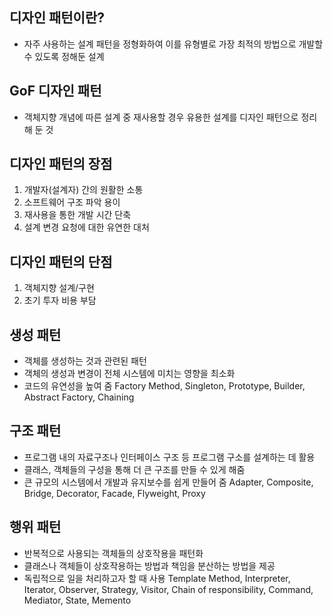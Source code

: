 ## 디자인 패턴이란?
* 자주 사용하는 설계 패턴을 정형화하여 이를 유형별로 가장 최적의 방법으로 개발할 수 있도록 정해둔 설계

## GoF 디자인 패턴
* 객체지향 개념에 따른 설계 중 재사용할 경우 유용한 설계를 디자인 패턴으로 정리해 둔 것

## 디자인 패턴의 장점
1. 개발자(설계자) 간의 원활한 소통
2. 소프트웨어 구조 파악 용이
3. 재사용을 통한 개발 시간 단축
4. 설계 변경 요청에 대한 유연한 대처

## 디자인 패턴의 단점
1. 객체지향 설계/구현
2. 초기 투자 비용 부담

## 생성 패턴
* 객체를 생성하는 것과 관련된 패턴
* 객체의 생성과 변경이 전체 시스템에 미치는 영향을 최소화
* 코드의 유연성을 높여 줌
Factory Method, Singleton, Prototype, Builder, Abstract Factory, Chaining

## 구조 패턴
* 프로그램 내의 자료구조나 인터페이스 구조 등 프로그램 구소를 설계하는 데 활용
* 클래스, 객체들의 구성을 통해 더 큰 구조를 만들 수 있게 해줌
* 큰 규모의 시스템에서 개발과 유지보수를 쉽게 만들어 줌
Adapter, Composite, Bridge, Decorator, Facade, Flyweight, Proxy

## 행위 패턴
* 반복적으로 사용되는 객체들의 상호작용을 패턴화
* 클래스나 객체들이 상호작용하는 방법과 책임을 분산하는 방법을 제공
* 독립적으로 일을 처리하고자 할 때 사용
Template Method, Interpreter, Iterator, Observer, Strategy, Visitor, Chain of responsibility, Command, Mediator, State, Memento